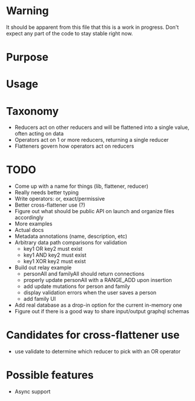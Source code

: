 # Warning
It should be apparent from this file that this is a work in progress. Don't expect any part of the code to stay stable right now.

# Purpose
# Usage

# Taxonomy
* Reducers act on other reducers and will be flattened into a single value, often acting on data
* Operators act on 1 or more reducers, returning a single reducer
* Flatteners govern how operators act on reducers

# TODO
* Come up with a name for things (lib, flattener, reducer)
* Really needs better typing
* Write operators: or, exact/permissive
* Better cross-flattener use (?)
* Figure out what should be public API on launch and organize files accordingly
* More examples
* Actual docs
* Metadata annotations (name, description, etc)
* Arbitrary data path comparisons for validation
  * key1 OR key2 must exist
  * key1 AND key2 must exist
  * key1 XOR key2 must exist
* Build out relay example
  * personAll and familyAll should return connections
  * properly update personAll with a RANGE_ADD upon insertion
  * add update mutations for person and family
  * display validation errors when the user saves a person
  * add family UI
* Add real database as a drop-in option for the current in-memory one
* Figure out if there is a good way to share input/output graphql schemas

# Candidates for cross-flattener use
* use validate to determine which reducer to pick with an OR operator

# Possible features
* Async support
